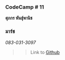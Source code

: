 ### CodeCamp # 11  

**ศุภกร พันธุ์พานิช**  
### มาร์ช
*083-031-3097*  

>> Link to [Github](https://github.com/machhhhhhh/Homework_codecamp_10.git)